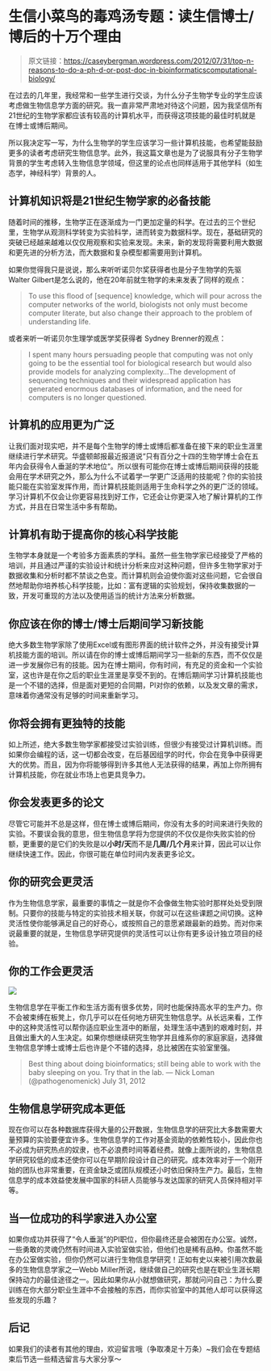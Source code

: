 # 生信小菜鸟的毒鸡汤专题：读生信博士/博后的十万个理由

> 原文链接：https://caseybergman.wordpress.com/2012/07/31/top-n-reasons-to-do-a-ph-d-or-post-doc-in-bioinformaticscomputational-biology/

在过去的几年里，我经常和一些学生进行交谈，为什么分子生物学专业的学生应该考虑做生物信息学方面的研究。我一直非常严肃地对待这个问题，因为我坚信所有21世纪的生物学家都应该有较高的计算机水平，而获得这项技能的最佳时机就是在博士或博后期间。

所以我决定写一写，为什么生物学的学生应该学习一些计算机技能，也希望能鼓励更多的读者考虑研究生物信息学。此外，我这篇文章也是为了说服具有分子生物学背景的学生考虑转入生物信息学领域，但这里的论点也同样适用于其他学科（如生态学，神经科学）背景的人。

## 计算机知识将是21世纪生物学家的必备技能

随着时间的推移，生物学正在逐渐成为一门更加定量的科学。在过去的三个世纪里，生物学从观测科学转变为实验科学，进而转变为数据科学。现在，基础研究的突破已经越来越难以仅仅用观察和实验来发现。未来，新的发现将需要利用大数据和更先进的分析方法，而大数据和复杂模型都需要用到计算机。

如果你觉得我只是说说，那么来听听诺贝尔奖获得者也是分子生物学的先驱Walter Gilbert是怎么说的，他在20年前就生物学的未来发表了同样的观点：

> To use this flood of [sequence] knowledge, which will pour across the computer networks of the world, biologists not only must become computer literate, but also change their approach to the problem of understanding life.

或者来听一听诺贝尔生理学或医学奖获得者 Sydney Brenner的观点：

> I spent many hours persuading people that computing was not only going to be the essential tool for biological research but would also provide models for analyzing complexity…The development of sequencing techniques and their widespread application has generated enormous databases of information, and the need for computers is no longer questioned.

## 计算机的应用更为广泛
让我们面对现实吧，并不是每个生物学的博士或博后都准备在接下来的职业生涯里继续进行学术研究。华盛顿邮报最近报道说“只有百分之十四的生物学博士会在五年内会获得令人垂涎的学术地位“。所以很有可能你在博士或博后期间获得的技能会用在学术研究之外，那么为什么不试着学一学更广泛适用的技能呢？你的实验技能只能在实验室发挥作用，而计算机技能则适用于生命科学之外的更广泛的领域。学习计算机不仅会让你更容易找到好工作，它还会让你更深入地了解计算机的工作方式，并且在日常生活中多有帮助。

## 计算机有助于提高你的核心科学技能
生物学本身就是一个考验多方面素质的学科。虽然一些生物学家已经接受了严格的培训，并且通过严谨的实验设计和统计分析来应对这种问题，但许多生物学家对于数据收集和分析时都不禁谈之色变。而计算机则会迫使你面对这些问题，它会很自然地帮助你培养核心科学技能，比如：富有逻辑的实验规划，保持收集数据的一致，开发可重现的方法以及使用适当的统计方法来分析数据。

## 你应该在你的博士/博士后期间学习新技能
绝大多数生物学家除了使用Excel或有图形界面的统计软件之外，并没有接受计算机技能方面的培训。所以请在你的博士或博后期间学习一些新的东西，而不仅仅是进一步发展你已有的技能。因为在博士期间，你有时间，有充足的资金和一个实验室，这也许是在你之后的职业生涯里是享受不到的。在博后期间学习计算机技能也是一个不错的选择，但是面对更短的合同期，PI对你的依赖，以及发文章的需求，意味着你通常没有足够的时间来重新学习。

## 你将会拥有更独特的技能
如上所述，绝大多数生物学家都接受过实验训练，但很少有接受过计算机训练。而如果你会编程的话，这一切都会改变，在后基因组学的时代，你会在竞争中获得更大的优势。而且，因为你将能够得到许多其他人无法获得的结果，再加上你所拥有计算机技能，你在就业市场上也更具竞争力。

## 你会发表更多的论文
尽管它可能并不总是这样，但在博士或博后期间，你没有太多的时间来进行失败的实验。不要误会我的意思，但生物信息学将为您提供的不仅仅是你失败实验的份额，更重要的是它们的失败是以**小时/天**而不是**几周/几个月**来计算，因此可以让你继续快速工作。因此，你很可能在单位时间内发表更多论文。

## 你的研究会更灵活
作为生物信息学家，最重要的事情之一就是你不会像做生物实验时那样处处受到限制。只要你的技能与特定的实验技术相关联，你就可以在这些课题之间切换。这种灵活性使你能够满足自己的好奇心，或按照自己的意愿紧跟最新的趋势。而对你来说最重要的就是，生物信息学研究提供的灵活性可以让你有更多设计独立项目的经验。

## 你的工作会更灵活
![](_v_images/_1529289890_25852.png)

生物信息学在平衡工作和生活方面有很多优势，同时也能保持高水平的生产力。你不会被束缚在板凳上，你几乎可以在任何地方研究生物信息学。从长远来看，工作中的这种灵活性可以帮你适应职业生涯中的断层，处理生活中遇到的艰难时刻，并且做出重大的人生决定。如果你想继续研究生物学并且维系你的家庭家庭，选择做生物信息学博士或博士后也许是个不错的选择，总比被困在实验室里强。

> Best thing about doing bioinformatics; still being able to work with the baby sleeping on you. Try that in the lab.
— Nick Loman (@pathogenomenick) July 31, 2012

## 生物信息学研究成本更低
现在你可以在各种数据库获得大量的公开数据，生物信息学的研究比大多数需要大量预算的实验要便宜许多。生物信息学的工作对基金资助的依赖性较小，因此你也不必成为研究热点的奴隶，也不必浪费时间等着经费。就像上面所说的，生物信息学研究较低的成本还使你可以在早期阶段设计自己的研究。成本效率对于一个刚开始的团队也非常重要，在资金缺乏或团队规模还小时依旧保持生产力。最后，生物信息学的成本效益使发展中国家的科研人员能够与发达国家的研究人员保持相对平等。

## 当一位成功的科学家进入办公室
如果你成功并获得了“令人垂涎”的PI职位，但你最终还是会被困在办公室。诚然，一些勇敢的灵魂仍然有时间进入实验室做实验，但他们也是稀有品种。你虽然不能在办公室做实验，但你仍然可以进行生物信息学研究！正如有史以来被引用次数最多的生物信息学家之一Webb Miller所说，继续做自己的研究也是在职业生涯长期保持动力的最佳途径之一。因此如果你从小就想做研究，那就问问自己：为什么要训练在你大部分职业生涯中不会接触的东西，而你实验室中的其他人却可以获得这些发现的乐趣？

## 后记
如果我们的读者有其他的理由，欢迎留言哦（争取凑足十万条）~我们会在专题结束后节选一些精选留言与大家分享～